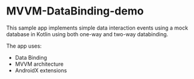 # MVVM-DataBinding-demo

This sample app implements simple data interaction events using a mock database
in Kotlin using  both one-way and two-way databinding.

The app uses:
* Data Binding 
* MVVM architecture
* AndroidX extensions
